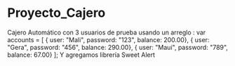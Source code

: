 # Proyecto_Cajero
Cajero Automático con 3 usuarios de prueba usando un arreglo :
var accounts = [
    { user: "Mali", password: "123", balance: 200.00},
    { user: "Gera", password: "456", balance: 290.00},
    { user: "Maui", password: "789", balance: 67.00}
  ];
  Y agregamos librería Sweet Alert 
